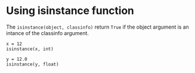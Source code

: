 <h1>Using isinstance function</h1>

<p>The <code>isinstance(object, classinfo)</code> return <code>True</code> if the object argument is an intance of the classinfo argument.
</p>

    x = 12
    isinstance(x, int)

    y = 12.0
    isinstance(y, float)

